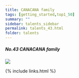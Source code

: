 ```yaml
---
title: CANACANA family
tags: [getting_started,top1_50]
summary: ""
sidebar: talents_sidebar
permalink: talents_43.html
folder: talents
---
```


##### No.43 CANACANA family

![](https://yt3.ggpht.com/ytc/AKedOLRbbZOoIdp2YpWFIYM9-YXQpn53j_bFTqYpfDfeFg=s176-c-k-c0x00ffffff-no-rj)





{% include links.html %}
